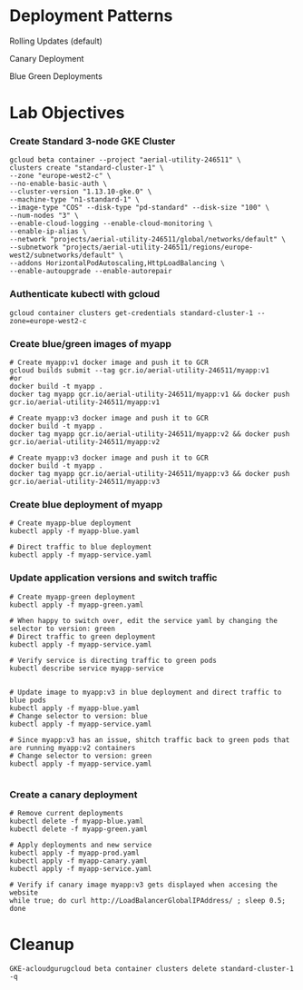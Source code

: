 
# Deployment Patterns

Rolling Updates (default)

Canary Deployment

Blue Green Deployments


# Lab Objectives

### Create Standard 3-node GKE Cluster
```buildoutcfg
gcloud beta container --project "aerial-utility-246511" \
clusters create "standard-cluster-1" \
--zone "europe-west2-c" \
--no-enable-basic-auth \
--cluster-version "1.13.10-gke.0" \
--machine-type "n1-standard-1" \
--image-type "COS" --disk-type "pd-standard" --disk-size "100" \
--num-nodes "3" \
--enable-cloud-logging --enable-cloud-monitoring \
--enable-ip-alias \
--network "projects/aerial-utility-246511/global/networks/default" \
--subnetwork "projects/aerial-utility-246511/regions/europe-west2/subnetworks/default" \
--addons HorizontalPodAutoscaling,HttpLoadBalancing \
--enable-autoupgrade --enable-autorepair
```

### Authenticate kubectl with gcloud
```buildoutcfg
gcloud container clusters get-credentials standard-cluster-1 --zone=europe-west2-c
```

### Create blue/green images of myapp
```buildoutcfg
# Create myapp:v1 docker image and push it to GCR
gcloud builds submit --tag gcr.io/aerial-utility-246511/myapp:v1
#or
docker build -t myapp .
docker tag myapp gcr.io/aerial-utility-246511/myapp:v1 && docker push gcr.io/aerial-utility-246511/myapp:v1

# Create myapp:v3 docker image and push it to GCR
docker build -t myapp .
docker tag myapp gcr.io/aerial-utility-246511/myapp:v2 && docker push gcr.io/aerial-utility-246511/myapp:v2

# Create myapp:v3 docker image and push it to GCR
docker build -t myapp .
docker tag myapp gcr.io/aerial-utility-246511/myapp:v3 && docker push gcr.io/aerial-utility-246511/myapp:v3

```

### Create blue deployment of myapp
```buildoutcfg
# Create myapp-blue deployment
kubectl apply -f myapp-blue.yaml

# Direct traffic to blue deployment
kubectl apply -f myapp-service.yaml
```

### Update application versions and switch traffic
```buildoutcfg
# Create myapp-green deployment
kubectl apply -f myapp-green.yaml

# When happy to switch over, edit the service yaml by changing the selector to version: green
# Direct traffic to green deployment
kubectl apply -f myapp-service.yaml

# Verify service is directing traffic to green pods
kubectl describe service myapp-service


# Update image to myapp:v3 in blue deployment and direct traffic to blue pods
kubectl apply -f myapp-blue.yaml
# Change selector to version: blue
kubectl apply -f myapp-service.yaml

# Since myapp:v3 has an issue, shitch traffic back to green pods that are running myapp:v2 containers
# Change selector to version: green
kubectl apply -f myapp-service.yaml


```

### Create a canary deployment
```buildoutcfg
# Remove current deployments
kubectl delete -f myapp-blue.yaml
kubectl delete -f myapp-green.yaml

# Apply deployments and new service
kubectl apply -f myapp-prod.yaml
kubectl apply -f myapp-canary.yaml
kubectl apply -f myapp-service.yaml

# Verify if canary image myapp:v3 gets displayed when accesing the website
while true; do curl http://LoadBalancerGlobalIPAddress/ ; sleep 0.5; done

```

# Cleanup
```buildoutcfg
GKE-acloudgurugcloud beta container clusters delete standard-cluster-1 -q
```
